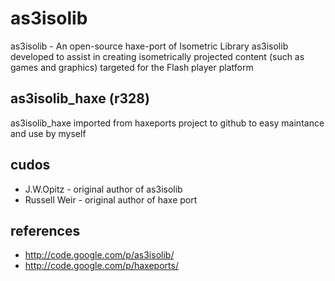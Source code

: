 # as3isolib

as3isolib - An open-source haxe-port of Isometric Library as3isolib developed to assist 
in creating isometrically projected content (such as games and graphics) 
targeted for the Flash player platform

## as3isolib_haxe (r328)

as3isolib_haxe imported from haxeports project to github to easy maintance and use by myself

## cudos

* J.W.Opitz - original author of as3isolib
* Russell Weir - original author of haxe port

## references

* http://code.google.com/p/as3isolib/
* http://code.google.com/p/haxeports/


